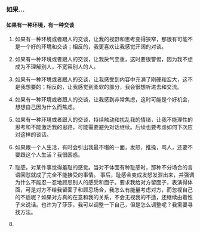 ### 如果...

#### 如果有一种环境，有一种交谈

1. 如果有一种环境或者跟人的交谈，让我的视野和思考变得狭窄，那很有可能不是一个好的环境和交谈；相反的，我更喜欢让我感觉开阔的对谈。

2. 如果有一种环境或者跟人的交谈，让我戾气变重，这时要很警惕，因为我不想成为不理解别人，不宽容别人的人。

3. 如果有一种环境或者跟人的交谈，让我感受到内容中充满了刚硬和宏大，这不是我想要的；相反的，让我感觉到柔软的部分，我会很想听进去和交流。

4. 如果有一种环境或者跟人的交谈，让我感到非常焦虑，这时可能是个好机会，想想自己因为什么而焦虑。

5. 如果有一种环境或者跟人的交谈，持续触动和扰乱我的情绪，让我不能理性的思考和不能激活我的思路，可能需要避免对话继续。后续也要考虑如何下次应对这样的谈话。

6. 如果跟一个人生活，有时会引出我最不堪的一面，发怒，推搡，骂人，还要不要跟这个人生活？我很困惑。

7. 耻感，对某件事觉得羞耻的感觉。当对不体面有种耻感时，那种不分场合的言语回怼就成了完全不能接受的事情。 事后，耻感会变成发怒发泄出来，并强调为什么不能忍一忍地顾忌别人的感受和面子。要求我给对方留面子，表演得体面，可是对方不给我留面子和顾忌场合，我怎么有能量考虑对方，而忽视自己的不适呢？如果对方真的在意和我的关系，不会无视我的不适，还继续由着性子来说话。也许为了莎莎，我可以调整一下自己，但是怎么调整呢？我需要寻找方法。

8. 